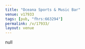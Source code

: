 ```yaml
---
title: "Oceana Sports & Music Bar"
venue: v17933
tags: [pub, "fhrs:663294"]
permalink: /v/17933/
layout: venue
---
```

null